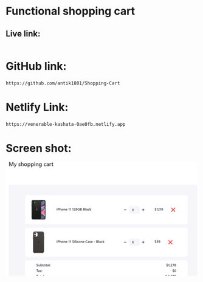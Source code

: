 # Functional shopping cart

## Live link:
```
```
# GitHub link:
```
https://github.com/antik1801/Shopping-Cart
```
# Netlify Link:
```
https://venerable-kashata-0ae0fb.netlify.app
```
# Screen shot:
<img src="./ss/Capture.PNG" style="height: 300px; weight: 100%">
